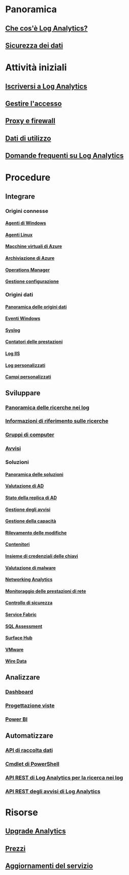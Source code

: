# Panoramica
## [Che cos'è Log Analytics?](log-analytics-overview.md)
## [Sicurezza dei dati](log-analytics-security.md)

# Attività iniziali
## [Iscriversi a Log Analytics](log-analytics-get-started.md)
## [Gestire l'accesso](log-analytics-manage-access.md)
## [Proxy e firewall](log-analytics-proxy-firewall.md)
## [Dati di utilizzo](log-analytics-usage.md)
## [Domande frequenti su Log Analytics](log-analytics-faq.md)

# Procedure
## Integrare
### Origini connesse
#### [Agenti di Windows](log-analytics-windows-agents.md)
#### [Agenti Linux](log-analytics-linux-agents.md)
#### [Macchine virtuali di Azure](log-analytics-azure-vm-extension.md)
#### [Archiviazione di Azure](log-analytics-azure-storage.md)
#### [Operations Manager](log-analytics-om-agents.md)
#### [Gestione configurazione](log-analytics-sccm.md)
### Origini dati
#### [Panoramica delle origini dati](log-analytics-data-sources.md)
#### [Eventi Windows](log-analytics-data-sources-windows-events.md)
#### [Syslog](log-analytics-data-sources-syslog.md)
#### [Contatori delle prestazioni](log-analytics-data-sources-performance-counters.md)
#### [Log IIS](log-analytics-data-sources-iis-logs.md)
#### [Log personalizzati](log-analytics-data-sources-custom-logs.md)
#### [Campi personalizzati](log-analytics-custom-fields.md)
## Sviluppare
### [Panoramica delle ricerche nei log](log-analytics-log-searches.md)
### [Informazioni di riferimento sulle ricerche](log-analytics-search-reference.md)
### [Gruppi di computer](log-analytics-computer-groups.md)
### [Avvisi](log-analytics-alerts.md)
### Soluzioni
#### [Panoramica delle soluzioni](log-analytics-add-solutions.md)
#### [Valutazione di AD](log-analytics-ad-assessment.md)
#### [Stato della replica di AD](log-analytics-ad-replication-status.md)
#### [Gestione degli avvisi](log-analytics-solution-alert-management.md)
#### [Gestione della capacità](log-analytics-capacity.md)
#### [Rilevamento delle modifiche](log-analytics-change-tracking.md)
#### [Contenitori](log-analytics-containers.md)
#### [Insieme di credenziali delle chiavi](log-analytics-azure-key-vault.md)
#### [Valutazione di malware](log-analytics-malware.md)
#### [Networking Analytics](log-analytics-azure-networking-analytics.md)
#### [Monitoraggio delle prestazioni di rete](log-analytics-network-performance-monitor.md)
#### [Controllo di sicurezza](../operations-management-suite/oms-security-getting-started.md?toc=%2fazure%2flog-analytics%2ftoc.json)
#### [Service Fabric](log-analytics-service-fabric.md)
#### [SQL Assessment](log-analytics-sql-assessment.md)
#### [Surface Hub](log-analytics-surface-hubs.md)
#### [VMware](log-analytics-vmware.md)
#### [Wire Data](log-analytics-wire-data.md)
## Analizzare
### [Dashboard](log-analytics-dashboards.md)
### [Progettazione viste](log-analytics-view-designer.md)
### [Power BI](log-analytics-powerbi.md)
## Automatizzare
### [API di raccolta dati](log-analytics-data-collector-api.md)
### [Cmdlet di PowerShell](log-analytics-powershell-workspace-configuration.md)
### [API REST di Log Analytics per la ricerca nei log](log-analytics-log-search-api.md)
### [API REST degli avvisi di Log Analytics](log-analytics-api-alerts.md)

# Risorse
## [Upgrade Analytics](https://technet.microsoft.com/itpro/windows/deploy/manage-windows-upgrades-with-upgrade-analytics)
## [Prezzi](https://azure.microsoft.com/pricing/details/log-analytics/)
## [Aggiornamenti del servizio](https://azure.microsoft.com/updates/?product=log-analytics)


<!--HONumber=Nov16_HO3-->


